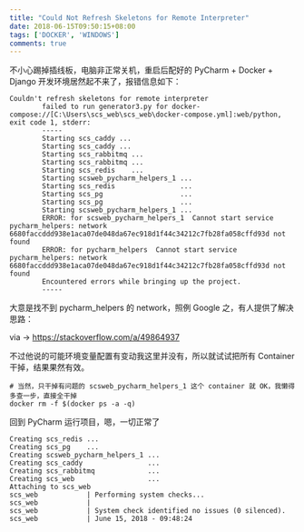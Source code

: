 ```yaml
---
title: "Could Not Refresh Skeletons for Remote Interpreter"
date: 2018-06-15T09:50:15+08:00
tags: ['DOCKER', 'WINDOWS']
comments: true
---
```


不小心踢掉插线板，电脑非正常关机，重启后配好的 PyCharm + Docker + Django 开发环境居然起不来了，报错信息如下：

```shell
Couldn't refresh skeletons for remote interpreter
		failed to run generator3.py for docker-compose://[C:\Users\scs_web\scs_web\docker-compose.yml]:web/python, exit code 1, stderr: 
		-----
		Starting scs_caddy ... 
		Starting scs_caddy ... 
		Starting scs_rabbitmq ... 
		Starting scs_rabbitmq ... 
		Starting scs_redis    ... 
		Starting scsweb_pycharm_helpers_1 ... 
		Starting scs_redis                ... 
		Starting scs_pg                   ... 
		Starting scs_pg                   ... 
		Starting scsweb_pycharm_helpers_1 ... 
		ERROR: for scsweb_pycharm_helpers_1  Cannot start service pycharm_helpers: network 6680faccddd938e1aca07de048da67ec918d1f44c34212c7fb28fa058cffd93d not found
		ERROR: for pycharm_helpers  Cannot start service pycharm_helpers: network 6680faccddd938e1aca07de048da67ec918d1f44c34212c7fb28fa058cffd93d not found
		Encountered errors while bringing up the project.
		-----
```

大意是找不到 pycharm_helpers 的 network，照例 Google 之，有人提供了解决思路：

via -> https://stackoverflow.com/a/49864937

不过他说的可能环境变量配置有变动我这里并没有，所以就试试把所有 Container 干掉，结果果然有效。

```shell
# 当然，只干掉有问题的 scsweb_pycharm_helpers_1 这个 container 就 OK，我懒得多查一步，直接全干掉
docker rm -f $(docker ps -a -q)
```

回到 PyCharm 运行项目，嗯，一切正常了

```shell
Creating scs_redis ... 
Creating scs_pg    ... 
Creating scsweb_pycharm_helpers_1 ... 
Creating scs_caddy                ... 
Creating scs_rabbitmq             ... 
Creating scs_web                  ... 
Attaching to scs_web
scs_web            | Performing system checks...
scs_web            | 
scs_web            | System check identified no issues (0 silenced).
scs_web            | June 15, 2018 - 09:48:24
```


